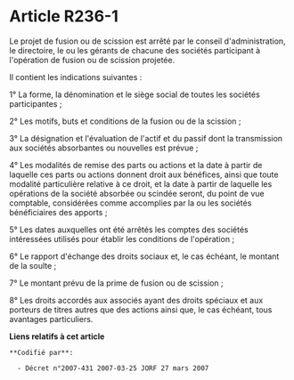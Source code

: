 # Article R236-1

Le projet de fusion ou de scission est arrêté par le conseil d'administration, le directoire, le ou les gérants de chacune
des sociétés participant à l'opération de fusion ou de scission projetée.

Il contient les indications suivantes :

1° La forme, la dénomination et le siège social de toutes les sociétés participantes ;

2° Les motifs, buts et conditions de la fusion ou de la scission ;

3° La désignation et l'évaluation de l'actif et du passif dont la transmission aux sociétés absorbantes ou nouvelles est
prévue ;

4° Les modalités de remise des parts ou actions et la date à partir de laquelle ces parts ou actions donnent droit aux
bénéfices, ainsi que toute modalité particulière relative à ce droit, et la date à partir de laquelle les opérations de la
société absorbée ou scindée seront, du point de vue comptable, considérées comme accomplies par la ou les sociétés
bénéficiaires des apports ;

5° Les dates auxquelles ont été arrêtés les comptes des sociétés intéressées utilisés pour établir les conditions de
l'opération ;

6° Le rapport d'échange des droits sociaux et, le cas échéant, le montant de la soulte ;

7° Le montant prévu de la prime de fusion ou de scission ;

8° Les droits accordés aux associés ayant des droits spéciaux et aux porteurs de titres autres que des actions ainsi que, le
cas échéant, tous avantages particuliers.

**Liens relatifs à cet article**

	**Codifié par**:

	  - Décret n°2007-431 2007-03-25 JORF 27 mars 2007
